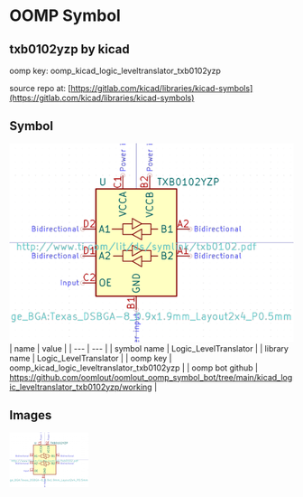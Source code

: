 # OOMP Symbol  
## txb0102yzp  by kicad  
  
oomp key: oomp_kicad_logic_leveltranslator_txb0102yzp  
  
source repo at: [https://gitlab.com/kicad/libraries/kicad-symbols](https://gitlab.com/kicad/libraries/kicad-symbols)  
## Symbol  
  
[![working.png](working_600.png)](working.png)  
| name | value | 
| --- | --- | 
| symbol name | Logic_LevelTranslator | 
| library name | Logic_LevelTranslator | 
| oomp key | oomp_kicad_logic_leveltranslator_txb0102yzp | 
| oomp bot github | https://github.com/oomlout/oomlout_oomp_symbol_bot/tree/main/kicad_logic_leveltranslator_txb0102yzp/working | 
## Images  
  
[![working.png](working_140.png)](working.png)  
